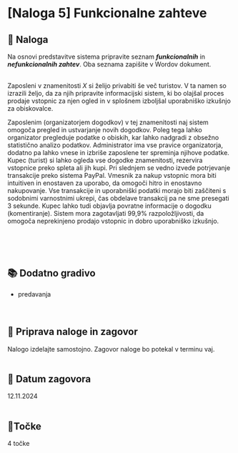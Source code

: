 # [Naloga 5] Funkcionalne zahteve

## 📑 Naloga 

Na osnovi predstavitve sistema pripravite seznam ***funkcionalnih*** in ***nefunkcionalnih zahtev***. Oba seznama zapišite v Wordov dokument.
<br /><br />

Zaposleni v znamenitosti *X* si želijo privabiti še več turistov. V ta namen so izrazili željo, da za njih pripravite informacijski sistem, ki bo olajšal proces prodaje vstopnic za njen ogled in v splošnem izboljšal uporabniško izkušnjo za obiskovalce.

Zaposlenim (organizatorjem dogodkov) v tej znamenitosti naj sistem omogoča pregled in ustvarjanje novih dogodkov. Poleg tega lahko organizator pregleduje podatke o obiskih, kar lahko nadgradi z obsežno statistično analizo podatkov. Administrator ima vse pravice organizatorja, dodatno pa lahko vnese in izbriše zaposlene ter spreminja njihove podatke. Kupec (turist) si lahko ogleda vse dogodke znamenitosti, rezervira vstopnice preko spleta ali jih kupi. Pri slednjem se vedno izvede potrjevanje transakcije preko sistema PayPal. Vmesnik za nakup vstopnic mora biti intuitiven in enostaven za uporabo, da omogoči hitro in enostavno nakupovanje. Vse transakcije in uporabniški podatki morajo biti zaščiteni s sodobnimi varnostnimi ukrepi, čas obdelave transakcij pa ne sme presegati 3 sekunde. Kupec lahko tudi objavlja povratne informacije o dogodku (komentiranje). Sistem mora zagotavljati 99,9% razpoložljivosti, da omogoča neprekinjeno prodajo vstopnic in dobro uporabniško izkušnjo.

<br/><br/><br/>


## 📚 Dodatno gradivo
- predavanja <br/><br/><br/>


## 📨 Priprava naloge in zagovor
Nalogo izdelajte samostojno. Zagovor naloge bo potekal v terminu vaj.<br/><br/>


## 📅 Datum zagovora
12.11.2024<br/><br/>


## 🎯Točke
4 točke
